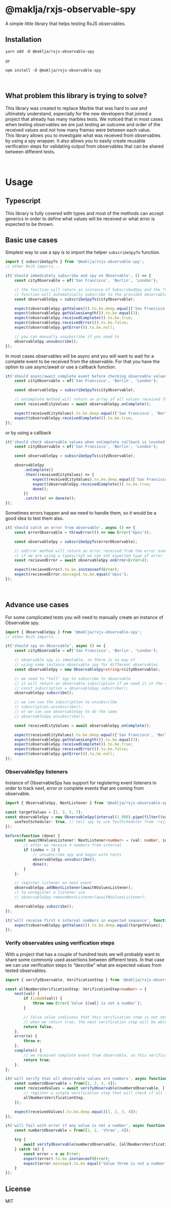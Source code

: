 # @maklja/rxjs-observable-spy

A simple little library that helps testing RxJS observables.

## Installation

```console
yarn add -D @maklja/rxjs-observable-spy
```

or

```console
npm install -D @maklja/rxjs-observable-spy
```

<br/>

## What problem this library is trying to solve?

This library was created to replace Marble that was hard to use and ultimately understand, especially for the new developers that joined a project that already has many marbles tests.
We noticed that in most cases when testing observables we are just testing an outcome and order of the received values and not how many frames were between each value.<br/>
This library allows you to investigate what was received from observables by using a spy wrapper. It also allows you to easily create reusable verification steps for validating output from observables that can be shared between different tests.

<br/>

# Usage

## Typescript

This library is fully covered with types and most of the methods can accept generics in order to
define what values will be received or what error is expected to be thrown.

## Basic use cases

Simplest way to use a spy is to import the helper `subscribeSpyTo` function.

```js
import { subscribeSpyTo } from '@maklja/rxjs-observable-spy';
// other RxJS imports...

it('should immediately subscribe and spy on Observable', () => {
	const cityObservable = of('San Francisco', 'Berlin', 'London');

	// the function will return an instance of SubscribedSpy and the “under a hood”
	// function will automatically subscribe to the provided observable.
	const observableSpy = subscribeSpyTo(cityObservable);

	expect(observableSpy.getValues()).to.be.deep.equal(['San Francisco', 'Berlin', 'London']);
	expect(observableSpy.getValuesLength()).to.be.equal(3);
	expect(observableSpy.receivedComplete()).to.be.true;
	expect(observableSpy.receivedError()).to.be.false;
	expect(observableSpy.getError()).to.be.null;

	// you can manually unsubscribe if you need to
	observableSpy.unsubscribe();
});
```

In most cases observables will be async and you will want to wait for a complete event to be received from the observable. For that you have the option to use async/await or use a callback function.

```js
it('should async/await complete event before checking observable values', async () => {
	const cityObservable = of('San Francisco', 'Berlin', 'London');

	const observableSpy = subscribeSpyTo(cityObservable);

	// onComplete method will return an array of all values received from the next event
	const receivedCityValues = await observableSpy.onComplete();

	expect(receivedCityValues).to.be.deep.equal(['San Francisco', 'Berlin', 'London']);
	expect(observableSpy.receivedComplete()).to.be.true;
});
```

or by using a callback

```js
it('should check observable values when onComplete callback is invoked', (done) => {
	const cityObservable = of('San Francisco', 'Berlin', 'London');

	const observableSpy = subscribeSpyTo(cityObservable);

	observableSpy
		.onComplete()
		.then((receivedCityValues) => {
			expect(receivedCityValues).to.be.deep.equal(['San Francisco', 'Berlin', 'London']);
			expect(observableSpy.receivedComplete()).to.be.true;
			done();
		})
		.catch((e) => done(e));
});
```

Sometimes errors happen and we need to handle them, so it would be a good idea to test them also.

```ts
it('should catch an error from observable', async () => {
	const errorObservable = throwError(() => new Error('Upss'));

	const observableSpy = subscribeSpyTo(errorObservable);

	// onError method will return an error received from the error event
	// if we are using a typescript we can set expected type of error
	const recievedError = await observableSpy.onError<Error>();

	expect(recievedError).to.be.instanceof(Error);
	expect(recievedError.message).to.be.equal('Upss');
});
```

<br/>

## Advance use cases

For some complicated tests you will need to manually create an instance of Observable spy.

```ts
import { ObservableSpy } from '@maklja/rxjs-observable-spy';
// other RxJS imports...

it('should spy on Observable', async () => {
	const cityObservable = of('San Francisco', 'Berlin', 'London');

	// observable spy is immutable, so there is no way of
	// using same instance observable spy for different observables
	const observableSpy = new ObservableSpy<string>(cityObservable);

	// we need to "tell" spy to subscribe to observable
	// it will return an observable subscription if we need it in the tests
	// const subscription = observableSpy.subscribe();
	observableSpy.subscribe();

	// we can use the subscription to unsubscribe
	// subscription.unsubscribe();
	// or we can use observableSpy to do the same
	// observableSpy.unsubscribe();

	const receivedCityValues = await observableSpy.onComplete();

	expect(receivedCityValues).to.be.deep.equal(['San Francisco', 'Berlin', 'London']);
	expect(observableSpy.getValuesLength()).to.be.equal(3);
	expect(observableSpy.receivedComplete()).to.be.true;
	expect(observableSpy.receivedError()).to.be.false;
	expect(observableSpy.getError()).to.be.null;
});
```

### ObservableSpy listeners

Instance of ObservableSpy has support for registering event listeners in order to track next, error or complete events that are coming from observable.

```ts
import { ObservableSpy, NextListener } from '@maklja/rxjs-observable-spy';

const targetValues = [1, 3, 5, 7];
const observableSpy = new ObservableSpy(interval(1_000).pipe(filter((val) => val % 2 === 1)), {
	useTestScheduler: true, // tell spy to use TestScheduler from 'rxjs/testing' to "speed up" interval
});

before(function (done) {
	const awaitNValuesListener: NextListener<number> = (val: number, index: number) => {
		// after we receive 4 numbers from interval
		if (index > 2) {
			// unsubscribe spy and begin with tests
			observableSpy.unsubscribe();
			done();
		}
	};

	// register listener on next event
	observableSpy.addNextListener(awaitNValuesListener);
	// to unregister a listener use
	// observableSpy.removeNextListener(awaitNValuesListener);

	observableSpy.subscribe();
});

it('will receive first n interval numbers in expected sequence', function () {
	expect(observableSpy.getValues()).to.be.deep.equal(targetValues);
});
```

### Verify observables using verification steps

With a project that has a couple of hundred tests we will probably want to share some commonly used assertions between different tests. In that case we can use verification steps to “describe” what are expected values from tested observables.

```ts
import { verifyObservable, VerificationStep } from '@maklja/rxjs-observable-spy';

const allNumbersVerificationStep: VerificationStep<number> = {
	next(val) {
		if (isNaN(val)) {
			throw new Error(`Value ${val} is not a number`);
		}

		// false value indicates that this verification step is not done
		// when we return true, the next verification step will be able to proceed
		return false;
	},
	error(e) {
		throw e;
	},
	complete() {
		// we received complete event from observable, so this verification step is finished
		return true;
	},
};

it('will verify that all observable values are numbers', async function () {
	const numbersObservable = from([1, 2, 3, 4]);
	const receivedValues = await verifyObservable(numbersObservable, [
		// register a single verification step that will check if all incoming values are numbers
		allNumbersVerificationStep,
	]);

	expect(receivedValues).to.be.deep.equal([1, 2, 3, 4]);
});

it('will fail with error if any value is not a number', async function () {
	const numbersObservable = from([1, 2, 'three', 4]);

	try {
		await verifyObservable(numbersObservable, [allNumbersVerificationStep]);
	} catch (e) {
		const error = e as Error;
		expect(error).to.be.instanceof(Error);
		expect(error.message).to.be.equal('Value three is not a number');
	}
});
```

## License

MIT
